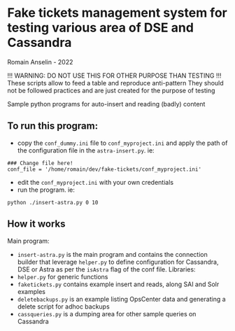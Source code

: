 # Fake tickets management system for testing various area of DSE and Cassandra

Romain Anselin - 2022

!!! WARNING: DO NOT USE THIS FOR OTHER PURPOSE THAN TESTING !!!
These scripts allow to feed a table and reproduce anti-pattern
They should not be followed practices and are just created
for the purpose of testing

Sample python programs for auto-insert and reading (badly) content

## To run this program:

- copy the `conf_dummy.ini` file to `conf_myproject.ini` and apply the path of the configuration file in the `astra-insert.py`. ie:
```
### Change file here!
conf_file = '/home/romain/dev/fake-tickets/conf_myproject.ini'
```

- edit the `conf_myproject.ini` with your own credentials
- run the program. ie: 

```
python ./insert-astra.py 0 10
```

## How it works
Main program:
- `insert-astra.py` is the main program and contains the connection builder that leverage `helper.py` to define configuration for Cassandra, DSE or Astra as per the `isAstra` flag of the conf file.
Libraries:
- `helper.py` for generic functions
- `faketickets.py` contains example insert and reads, along SAI and Solr examples
- `deletebackups.py` is an example listing OpsCenter data and generating a delete script for adhoc backups
- `cassqueries.py` is a dumping area for other sample queries on Cassandra